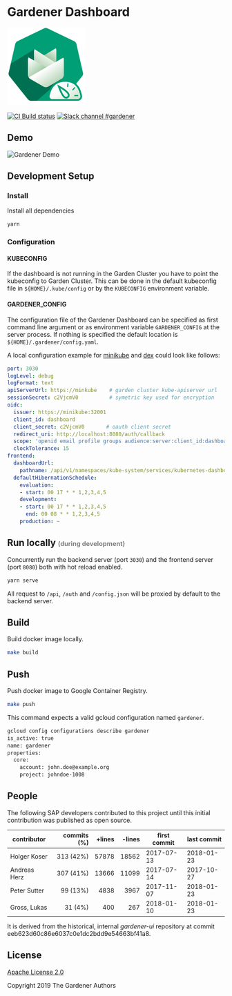 # Gardener Dashboard

![](https://github.com/gardener/dashboard/blob/master/logo/logo_gardener_dashboard.png)

[![CI Build status](https://concourse.ci.infra.gardener.cloud/api/v1/teams/gardener/pipelines/dashboard-master/jobs/master-head-update-job/badge)](https://concourse.ci.infra.gardener.cloud/teams/gardener/pipelines/dashboard-master/jobs/master-head-update-job)
[![Slack channel #gardener](https://img.shields.io/badge/slack-gardener-brightgreen.svg?logo=slack)](https://kubernetes.slack.com/messages/gardener)

## Demo

<img src="https://user-images.githubusercontent.com/5526658/35324536-4447618c-00f1-11e8-8cb7-70b0ad193593.gif" alt="Gardener Demo" width="600"/>

## Development Setup

### Install

Install all dependencies

```sh
yarn
```

### Configuration

#### KUBECONFIG
If the dashboard is not running in the Garden Cluster you have to point the kubeconfig to Garden Cluster. This can be done in the default kubeconfig file in `${HOME}/.kube/config` or by the `KUBECONFIG` environment variable.

#### GARDENER_CONFIG
The configuration file of the Gardener Dashboard can be specified as first command line argument or as environment variable `GARDENER_CONFIG` at the server process. If nothing is specified the default location is `${HOME}/.gardener/config.yaml`.

A local configuration example for [minikube](https://github.com/kubernetes/minikube) and [dex](https://github.com/coreos/dex) could look like follows:

```yaml
port: 3030
logLevel: debug
logFormat: text
apiServerUrl: https://minkube    # garden cluster kube-apiserver url
sessionSecret: c2VjcmV0          # symetric key used for encryption
oidc:
  issuer: https://minikube:32001
  client_id: dashboard
  client_secret: c2VjcmV0       # oauth client secret
  redirect_uri: http://localhost:8080/auth/callback
  scope: 'openid email profile groups audience:server:client_id:dashboard audience:server:client_id:kube-kubectl'
  clockTolerance: 15
frontend:
  dashboardUrl:
    pathname: /api/v1/namespaces/kube-system/services/kubernetes-dashboard/proxy/
  defaultHibernationSchedule:
    evaluation:
    - start: 00 17 * * 1,2,3,4,5
    development:
    - start: 00 17 * * 1,2,3,4,5
      end: 00 08 * * 1,2,3,4,5
    production: ~
```

## Run locally <small style="color: grey; font-size: 0.7em">(during development)</small>

Concurrently run the backend server (port `3030`) and the frontend server (port `8080`) both with hot reload enabled.

```sh
yarn serve
```

All request to `/api`, `/auth` and `/config.json` will be proxied by default to the backend server.

## Build

Build docker image locally.

```sh
make build
```

## Push

Push docker image to Google Container Registry.

```sh
make push
```

This command expects a valid gcloud configuration named `gardener`.

```sh
gcloud config configurations describe gardener
is_active: true
name: gardener
properties:
  core:
    account: john.doe@example.org
    project: johndoe-1008
```

## People

The following SAP developers contributed to this project until this
initial contribution was published as open source.

| contributor  | commits (%) | +lines | -lines | first commit | last commit |
| ------------ | -----------:| ------:| ------:| ------------ | ----------- |
| Holger Koser |   313 (42%) |  57878 |  18562 |  2017-07-13  |  2018-01-23 |
| Andreas Herz |   307 (41%) |  13666 |  11099 |  2017-07-14  |  2017-10-27 |
| Peter Sutter |    99 (13%) |   4838 |   3967 |  2017-11-07  |  2018-01-23 |
| Gross, Lukas |    31  (4%) |    400 |    267 |  2018-01-10  |  2018-01-23 |


It is derived from the historical, internal *gardener-ui* repository
at commit eeb623d60c86e6037c0e1dc2bdd9e54663bf41a8.

## License
[Apache License 2.0](LICENSE.md)

Copyright 2019 The Gardener Authors


